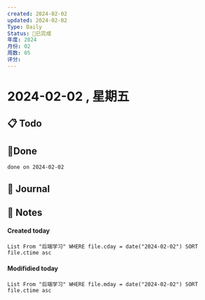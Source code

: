 ```yaml
---
created: 2024-02-02
updated: 2024-02-02
Type: Daily
Status: 🎃已完成
年度: 2024
月份: 02
周数: 05
评分:
---
```

# 2024-02-02 , 星期五

## 📋 Todo

## 🍰Done
```tasks
done on 2024-02-02
```

## 📆 Journal


## 📑 Notes


#### Created today

```dataview
List From "后端学习" WHERE file.cday = date("2024-02-02") SORT file.ctime asc
```


#### Modifidied today

```dataview
List From "后端学习" WHERE file.mday = date("2024-02-02") SORT file.ctime asc
```